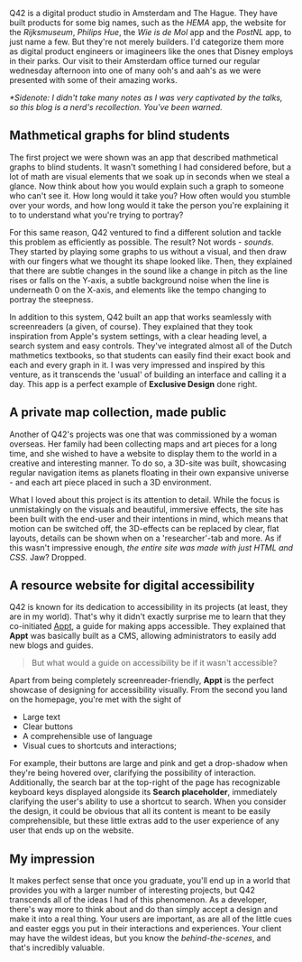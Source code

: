 Q42 is a digital product studio in Amsterdam and The Hague. They have built products for some big names, such as the _HEMA_ app, the website for the _Rijksmuseum_, _Philips Hue_, the _Wie is de Mol_ app and the _PostNL_ app, to just name a few. But they're not merely builders. I'd categorize them more as digital product engineers or imagineers like the ones that Disney employs in their parks. Our visit to their Amsterdam office turned our regular wednesday afternoon into one of many ooh's and aah's as we were presented with some of their amazing works.

_*Sidenote: I didn't take many notes as I was very captivated by the talks, so this blog is a nerd's recollection. You've been warned._

## Mathmetical graphs for blind students
The first project we were shown was an app that described mathmetical graphs to blind students. It wasn't something I had considered before, but a lot of math are visual elements that we soak up in seconds when we steal a glance. Now think about how you would explain such a graph to someone who can't see it. How long would it take you? How often would you stumble over your words, and how long would it take the person you're explaining it to to understand what you're trying to portray?

For this same reason, Q42 ventured to find a different solution and tackle this problem as efficiently as possible. The result? Not words - _sounds_. They started by playing some graphs to us without a visual, and then draw with our fingers what we thought its shape looked like. Then, they explained that there are subtle changes in the sound like a change in pitch as the line rises or falls on the Y-axis, a subtle background noise when the line is underneath 0 on the X-axis, and elements like the tempo changing to portray the steepness.

In addition to this system, Q42 built an app that works seamlessly with screenreaders (a given, of course). They explained that they took inspiration from Apple's system settings, with a clear heading level, a search system and easy controls. They've integrated almost all of the Dutch mathmetics textbooks, so that students can easily find their exact book and each and every graph in it. I was very impressed and inspired by this venture, as it transcends the 'usual' of building an interface and calling it a day. This app is a perfect example of **Exclusive Design** done right.

## A private map collection, made public
Another of Q42's projects was one that was commissioned by a woman overseas. Her family had been collecting maps and art pieces for a long time, and she wished to have a website to display them to the world in a creative and interesting manner. To do so, a 3D-site was built, showcasing regular navigation items as planets floating in their own expansive universe - and each art piece placed in such a 3D environment.

What I loved about this project is its attention to detail. While the focus is unmistakingly on the visuals and beautiful, immersive effects, the site has been built with the end-user and their intentions in mind, which means that motion can be switched off, the 3D-effects can be replaced by clear, flat layouts, details can be shown when on a 'researcher'-tab and more. As if this wasn't impressive enough, _the entire site was made with just HTML and CSS_. Jaw? Dropped.

## A resource website for digital accessibility
Q42 is known for its dedication to accessibility in its projects (at least, they are in my world). That's why it didn't exactly surprise me to learn that they co-initiated [Appt](appt.org), a guide for making apps accessible. They explained that **Appt** was basically built as a CMS, allowing administrators to easily add new blogs and guides.

> But what would a guide on accessibility be if it wasn't accessible?

Apart from being completely screenreader-friendly, **Appt** is the perfect showcase of designing for accessibility visually. From the second you land on the homepage, you're met with the sight of
- Large text
- Clear buttons
- A comprehensible use of language
- Visual cues to shortcuts and interactions;

For example, their buttons are large and pink and get a drop-shadow when they're being hovered over, clarifying the possibility of interaction. Additionally, the search bar at the top-right of the page has recognizable keyboard keys displayed alongside its **Search placeholder**, immediately clarifying the user's ability to use a shortcut to search. When you consider the design, it could be obvious that all its content is meant to be easily comprehensible, but these little extras add to the user experience of any user that ends up on the website.

## My impression
It makes perfect sense that once you graduate, you'll end up in a world that provides you with a larger number of interesting projects, but Q42 transcends all of the ideas I had of this phenomenon. As a developer, there's way more to think about and do than simply accept a design and make it into a real thing. Your users are important, as are all of the little cues and easter eggs you put in their interactions and experiences. Your client may have the wildest ideas, but you know the _behind-the-scenes_, and that's incredibly valuable.